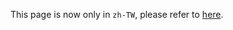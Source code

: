 This page is now only in `zh-TW`, please refer to [here](/docs/zh_TW/secretary_team/instructions/overview/).
